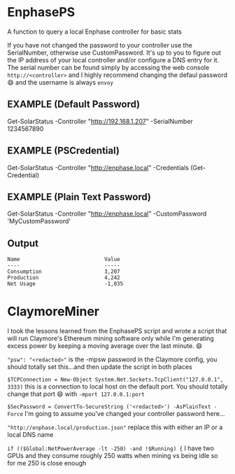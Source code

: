 # EnphasePS
A function to query a local Enphase controller for basic stats

If you have not changed the password to your controller use the SerialNumber, otherwise use CustomPassword. It's up to you to figure out the IP address of your local controller and/or configure a DNS entry for it. The serial number can be found simply by accessing the web console `http://<controller>` and I highly recommend changing the defaul password :smile: and the username is always `envoy`

## EXAMPLE (Default Password)
   Get-SolarStatus -Controller "http://192.168.1.207" -SerialNumber 1234567890
## EXAMPLE (PSCredential)
   Get-SolarStatus -Controller "http://enphase.local" -Credentials (Get-Credential)
## EXAMPLE (Plain Text Password)
   Get-SolarStatus -Controller "http://enphase.local" -CustomPassword 'MyCustomPassword'
   
## Output
```
Name                           Value
----                           -----
Consumption                    3,207
Production                     4,242
Net Usage                      -1,035
```

# ClaymoreMiner
I took the lessons learned from the EnphasePS script and wrote a script that will run Claymore's Ethereum mining software only while I'm generating excess power by keeping a moving average over the last minute. :smile:

`"psw": "<redacted>"` is the -mpsw password in the Claymore config, you should totally set this...and then update the script in both places

`$TCPConnection = New-Object System.Net.Sockets.TcpClient("127.0.0.1", 3333)` this is a connection to local host on the default port. You should totally change that port :smile: with `-mport 127.0.0.1:port`

`$SecPassword = ConvertTo-SecureString ('<redacted>') -AsPlainText -Force` I'm going to assume you've changed your controller password here...

`"http://enphase.local/production.json"` replace this with either an IP or a local DNS name

`if (($Global:NetPowerAverage -lt -250) -and !$Running) {` I have two GPUs and they consume roughly 250 watts when mining vs being idle so for me 250 is close enough
